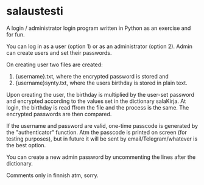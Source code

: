 # salaustesti
A login / administrator login program written in Python as an exercise and for fun.

You can log in as a user (option 1) or as an administrator (option 2). Admin can create users and set their passwords. 

On creating user two files are created:
1. {username}.txt, where the encrypted password is stored and
2. {username}synty.txt, where the users birthday is stored in plain text. 

Upon creating the user, the birthday is multiplied by the user-set password and encrypted according to the values set in the dictionary salaKirja. At login, the birthday is read ffrom the file and the process is the same. The encrypted passwords are then compared.

If the username and password are valid, one-time passcode is generated by the "authenticator" function. Atm the passcode is printed on screen (for testing purposes), but in future it will be sent by email/Telegram/whatever is the best option.

You can create a new admin password by uncommenting the lines after the dictionary.

Comments only in finnish atm, sorry.
